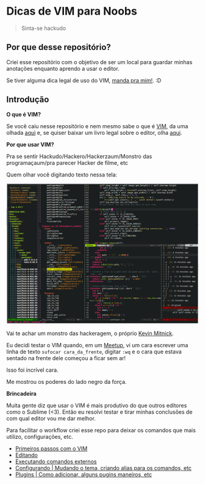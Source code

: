 # Dicas de VIM para Noobs

> Sinta-se hackudo

## Por que desse repositório?

Criei esse repositório com o objetivo de ser um local para guardar minhas anotações enquanto aprendo a usar o editor.

Se tiver alguma dica legal de uso do VIM, [manda pra mim!](mailto:w.oliveira542@gmail.com). :D

## Introdução

**O que é VIM?**

Se você caiu nesse repositório e nem mesmo sabe o que é [VIM](http://www.vim.org/), da uma olhada [aqui](http://aurelio.net/vim/vi-vim-venci.html) e, se quiser baixar um livro legal sobre o editor, olha [aqui](https://code.google.com/p/vimbook/downloads/list).

**Por que usar VIM?**

Pra se sentir Hackudo/Hackero/Hackerzaum/Monstro das programaçaum/pra parecer Hacker de filme, etc

Quem olhar você digitando texto nessa tela:

![VIM](./images/vim-hackudo.gif "Imagem do editor VIM com um arquivo aberto.")


Vai te achar um monstro das hackeragem, o próprio [Kevin Mitnick](https://en.wikipedia.org/wiki/Kevin_Mitnick "Kevin Mitnick, o Hackudo monstraum.").

Eu decidi testar o VIM quando, em um [Meetup](meetup.com/ "Site meetup.com."), vi um cara escrever uma linha de texto `sufocar cara_da_frente`, digitar `:wq` e o cara que estava sentado na frente dele começou a ficar sem ar!

Isso foi incrível cara.

Me mostrou os poderes do lado negro da força.

**Brincadeira**

Muita gente diz que usar o VIM é mais produtivo do que outros editores como o Sublime (<3). Então eu resolvi testar e tirar minhas conclusões de com qual editor vou me dar melhor.

Para facilitar o workflow criei esse repo para deixar os comandos que mais utilizo, configurações, etc.

- [Primeiros passos com o VIM](./chapters/initial.md "Primeiros passos com o VIM")
- [Editando](./chapters/files.md "Editando texto")
- [Executando comandos externos](./chapters/external_comands.md "Executando comandos externos")
- [Configurando | Mudando o tema, criando alias para os comandos, etc](./chapters/config.md "Configurando o VIM")
- [Plugins | Como adicionar, alguns pugins maneiros, etc](./chapters/plugins.md "Adicionando plugins")